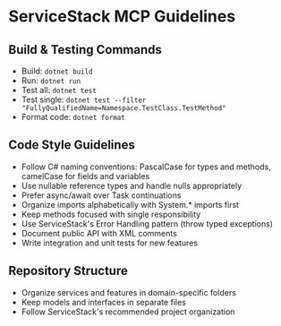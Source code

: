# ServiceStack MCP Guidelines

## Build & Testing Commands
- Build: `dotnet build`
- Run: `dotnet run`
- Test all: `dotnet test`
- Test single: `dotnet test --filter "FullyQualifiedName=Namespace.TestClass.TestMethod"`
- Format code: `dotnet format`

## Code Style Guidelines
- Follow C# naming conventions: PascalCase for types and methods, camelCase for fields and variables
- Use nullable reference types and handle nulls appropriately
- Prefer async/await over Task continuations
- Organize imports alphabetically with System.* imports first
- Keep methods focused with single responsibility
- Use ServiceStack's Error Handling pattern (throw typed exceptions)
- Document public API with XML comments
- Write integration and unit tests for new features

## Repository Structure
- Organize services and features in domain-specific folders
- Keep models and interfaces in separate files
- Follow ServiceStack's recommended project organization